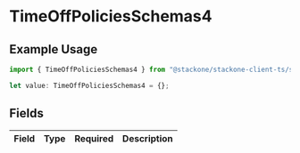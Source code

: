 # TimeOffPoliciesSchemas4

## Example Usage

```typescript
import { TimeOffPoliciesSchemas4 } from "@stackone/stackone-client-ts/sdk/models/shared";

let value: TimeOffPoliciesSchemas4 = {};
```

## Fields

| Field       | Type        | Required    | Description |
| ----------- | ----------- | ----------- | ----------- |